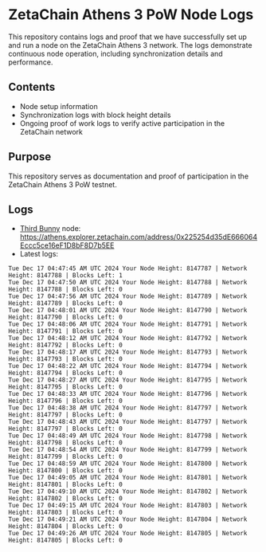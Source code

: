 # ZetaChain Athens 3 PoW Node Logs
This repository contains logs and proof that we have successfully set up and run a node on the ZetaChain Athens 3 network. The logs demonstrate continuous node operation, including synchronization details and performance.

## Contents
- Node setup information
- Synchronization logs with block height details
- Ongoing proof of work logs to verify active participation in the ZetaChain network

## Purpose
This repository serves as documentation and proof of participation in the ZetaChain Athens 3 PoW testnet.

## Logs

- [Third Bunny](https://thirdbunny.xyz/) node: https://athens.explorer.zetachain.com/address/0x225254d35dE666064Eccc5ce16eF1D8bF8D7b5EE
- Latest logs:
```
Tue Dec 17 04:47:45 AM UTC 2024 Your Node Height: 8147787 | Network Height: 8147788 | Blocks Left: 1
Tue Dec 17 04:47:50 AM UTC 2024 Your Node Height: 8147788 | Network Height: 8147788 | Blocks Left: 0
Tue Dec 17 04:47:56 AM UTC 2024 Your Node Height: 8147789 | Network Height: 8147789 | Blocks Left: 0
Tue Dec 17 04:48:01 AM UTC 2024 Your Node Height: 8147790 | Network Height: 8147790 | Blocks Left: 0
Tue Dec 17 04:48:06 AM UTC 2024 Your Node Height: 8147791 | Network Height: 8147791 | Blocks Left: 0
Tue Dec 17 04:48:12 AM UTC 2024 Your Node Height: 8147792 | Network Height: 8147792 | Blocks Left: 0
Tue Dec 17 04:48:17 AM UTC 2024 Your Node Height: 8147793 | Network Height: 8147793 | Blocks Left: 0
Tue Dec 17 04:48:22 AM UTC 2024 Your Node Height: 8147794 | Network Height: 8147794 | Blocks Left: 0
Tue Dec 17 04:48:27 AM UTC 2024 Your Node Height: 8147795 | Network Height: 8147795 | Blocks Left: 0
Tue Dec 17 04:48:33 AM UTC 2024 Your Node Height: 8147796 | Network Height: 8147796 | Blocks Left: 0
Tue Dec 17 04:48:38 AM UTC 2024 Your Node Height: 8147797 | Network Height: 8147797 | Blocks Left: 0
Tue Dec 17 04:48:43 AM UTC 2024 Your Node Height: 8147797 | Network Height: 8147797 | Blocks Left: 0
Tue Dec 17 04:48:49 AM UTC 2024 Your Node Height: 8147798 | Network Height: 8147798 | Blocks Left: 0
Tue Dec 17 04:48:54 AM UTC 2024 Your Node Height: 8147799 | Network Height: 8147799 | Blocks Left: 0
Tue Dec 17 04:48:59 AM UTC 2024 Your Node Height: 8147800 | Network Height: 8147800 | Blocks Left: 0
Tue Dec 17 04:49:05 AM UTC 2024 Your Node Height: 8147801 | Network Height: 8147801 | Blocks Left: 0
Tue Dec 17 04:49:10 AM UTC 2024 Your Node Height: 8147802 | Network Height: 8147802 | Blocks Left: 0
Tue Dec 17 04:49:15 AM UTC 2024 Your Node Height: 8147803 | Network Height: 8147803 | Blocks Left: 0
Tue Dec 17 04:49:21 AM UTC 2024 Your Node Height: 8147804 | Network Height: 8147804 | Blocks Left: 0
Tue Dec 17 04:49:26 AM UTC 2024 Your Node Height: 8147805 | Network Height: 8147805 | Blocks Left: 0
```
